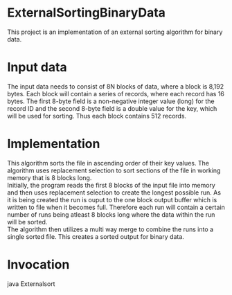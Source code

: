 # ExternalSortingBinaryData
This project is an implementation of an external sorting algorithm for binary data.

# Input data
The input data needs to consist of 8N blocks of data, where a block is 8,192 bytes. Each block will contain a
series of records, where each record has 16 bytes. The first 8-byte field is a non-negative integer
value (long) for the record ID and the second 8-byte field is a double value for the key, which will
be used for sorting. Thus each block contains 512 records. 

# Implementation
This algorithm sorts the file in ascending order of their key values. The algorithm uses replacement selection to sort
sections of the file in working memory that is 8 blocks long. </br>
Initially, the program reads the first 8 blocks of the input file into memory and then uses replacement selection to create the longest possible run. As it is being created the run is ouput to the one block output buffer which is written to file when it becomes full. Therefore each run will contain a certain number of runs being atleast 8 blocks long where the data within the run will be sorted. </br>
The algorithm then utilizes a multi way merge to combine the runs into a single sorted file. This creates a sorted output for binary data. 

# Invocation
java Externalsort <record file name>
